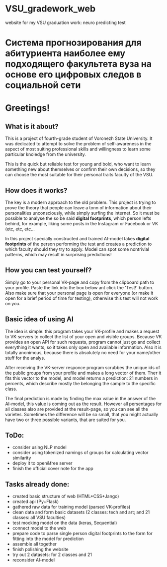 # VSU_gradework_web
website for my VSU graduation work: neuro predicting test

# Система прогнозирования для абитуриента наиболее ему подходящего факультета вуза на основе его цифровых следов в социальной сети

# Greetings!

## What is it about?
This is a project of fourth-grade student of Voronezh State University. It was dedicated to attempt to solve the problem of self-awareness in the aspect of most suiting professional skills and willingness to learn some particular knoledge from the university.

This is the quick but reliable test for young and bold, who want to learn something new about themselves or confirm their own decisions, so they can choose the most suitable for their personal traits faculty of the VSU.

## How does it works?
The key is a modern approach to the old problem. This project is trying to prove the theory that people can leave a tonn of information about their personalities unconsciously, while simply surfing the internet. So it must be possible to analyse the so be said **digital footprints**, which person lefts behind, for example, liking some posts in the Instagram or Facebook or VK (etc, etc, etc...

In this project specially constructed and trained AI-model takes **digital footprints** of the person performing the test and creates a prediction to which faculty should they try to apply. Model can spot some nontrivial patterns, which may result in surprising predictions!

## How you can test yourself?
Simply go to your personal VK-page and copy from the clipboard path to your profile. Paste the link into the box below ant click the 'Test!' button. Also make sure that your personal page is open for everyone (or make it open for a brief period of time for testing), otherwise this test will not work on you.

## Basic idea of using AI
The idea is simple: this program takes your VK-profile and makes a request to VK-servers to collect the list of your open and visible groups. Because VK provides an open API for such requests, program cannot just go and collect everything it wants, so it takes only open and available information. Also it is totally anonimous, because there is absolutely no need for your name/other stuff for the analys.

After receiving the VK-server responce program scrubbes the unique ids of the public groups from your profile and makes a long vector of them. Theт it fits this vector to the model, and model returns a prediction: 21 numbers in percents, which describe mostly the belonging the sample to the specific class.

The final prediction is made by finding the max value in the answer of the AI-model, this value is coming out as the result. However all persentages for all classes also are provided at the result-page, so you can see all the varietes. Sometimes the difference will be so small, that you might actually have two or three possible variants, that are suited for you.

## ToDo:
- consider using NLP model
- consider using tokenized namings of groups for calculating vector similarity
- deploy it to open&free server
- finish the official cover note for the app

## Tasks already done:
- created basic structure of web (HTML+CSS+Jango)
- created api (Py+Flask)
- gathered raw data for training model (parsed VK-profiles)
- clean data and form basic datasets (2 classes: tech and art; and 21 classes: all VSU faculties)
- test mocking model on the data (keras, Sequential)
- connect model to the web
- prepare code to parse single person digital footprints to the form for fitting into the model for prediction
- assemble all together
- finish polishing the website
- try out 2 datasets: for 2 classes and 21
- reconsider AI-model
